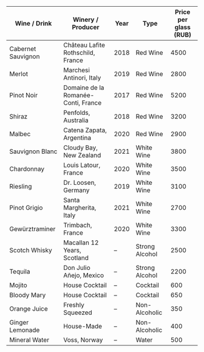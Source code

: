 | Wine / Drink               | Winery / Producer               | Year | Type            | Price per glass (RUB) |  
|----------------------------|----------------------------------|------|-----------------|----------------------|  
| Cabernet Sauvignon         | Château Lafite Rothschild, France | 2018 | Red Wine        | 4500                 |  
| Merlot                     | Marchesi Antinori, Italy         | 2019 | Red Wine        | 2800                 |  
| Pinot Noir                 | Domaine de la Romanée-Conti, France | 2017 | Red Wine        | 5200                 |  
| Shiraz                     | Penfolds, Australia              | 2018 | Red Wine        | 3200                 |  
| Malbec                     | Catena Zapata, Argentina         | 2020 | Red Wine        | 2900                 |  
| Sauvignon Blanc            | Cloudy Bay, New Zealand          | 2021 | White Wine      | 3800                 |  
| Chardonnay                 | Louis Latour, France             | 2020 | White Wine      | 3500                 |  
| Riesling                   | Dr. Loosen, Germany              | 2019 | White Wine      | 3100                 |  
| Pinot Grigio               | Santa Margherita, Italy          | 2021 | White Wine      | 2700                 |  
| Gewürztraminer             | Trimbach, France                 | 2020 | White Wine      | 3300                 |  
| Scotch Whisky              | Macallan 12 Years, Scotland      | –    | Strong Alcohol  | 2500                 |  
| Tequila                    | Don Julio Añejo, Mexico          | –    | Strong Alcohol  | 2200                 |  
| Mojito                     | House Cocktail                   | –    | Cocktail        | 600                  |  
| Bloody Mary                | House Cocktail                   | –    | Cocktail        | 650                  |  
| Orange Juice               | Freshly Squeezed                 | –    | Non-Alcoholic   | 350                  |  
| Ginger Lemonade            | House-Made                       | –    | Non-Alcoholic   | 400                  |  
| Mineral Water              | Voss, Norway                     | –    | Water           | 500                  |  